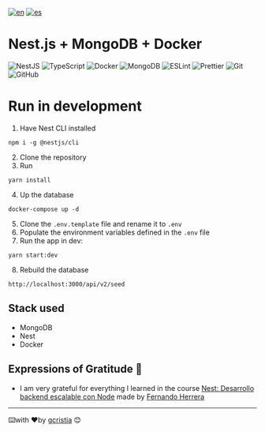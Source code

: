 [![en](https://img.shields.io/badge/lang-en-red.svg)](https://github.com/gcristia/nestjs-mongodb-docker/blob/main/README.md)
[![es](https://img.shields.io/badge/lang-es-yellow.svg)](https://github.com/gcristia/nestjs-mongodb-docker/blob/main/README.es.md)

# Nest.js + MongoDB + Docker

![NestJS](https://img.shields.io/badge/nestjs-%23E0234E.svg?style=for-the-badge&logo=nestjs&logoColor=white)
![TypeScript](https://img.shields.io/badge/typescript-%23007ACC.svg?style=for-the-badge&logo=typescript&logoColor=white)
![Docker](https://img.shields.io/badge/docker-%230db7ed.svg?style=for-the-badge&logo=docker&logoColor=white)
![MongoDB](https://img.shields.io/badge/MongoDB-%234ea94b.svg?style=for-the-badge&logo=mongodb&logoColor=white)
![ESLint](https://img.shields.io/badge/eslint-3A33D1?style=for-the-badge&logo=eslint&logoColor=white)
![Prettier](https://img.shields.io/badge/prettier-1A2C34?style=for-the-badge&logo=prettier&logoColor=F7BA3E)
![Git](https://img.shields.io/badge/git-%23F05033.svg?style=for-the-badge&logo=git&logoColor=white)
![GitHub](https://img.shields.io/badge/github-%23121011.svg?style=for-the-badge&logo=github&logoColor=white)

# Run in development

1. Have Nest CLI installed

```
npm i -g @nestjs/cli
```
2. Clone the repository
3. Run

```
yarn install
```

4. Up the database

```
docker-compose up -d
```

5. Clone the ```.env.template``` file and rename it to ```.env```
6. Populate the environment variables defined in the ```.env``` file
7. Run the app in dev:

```
yarn start:dev
```

8. Rebuild the database

```
http://localhost:3000/api/v2/seed
```

## Stack used

* MongoDB
* Nest
* Docker

## Expressions of Gratitude 🎁
* I am very grateful for everything I learned in the course [Nest: Desarrollo backend escalable con Node](https://www.udemy.com/course/nest-framework/) made by [Fernando Herrera](https://fernando-herrera.com/)
---
⌨️with ❤️by [gcristia](https://github.com/gcristia) 😊 
